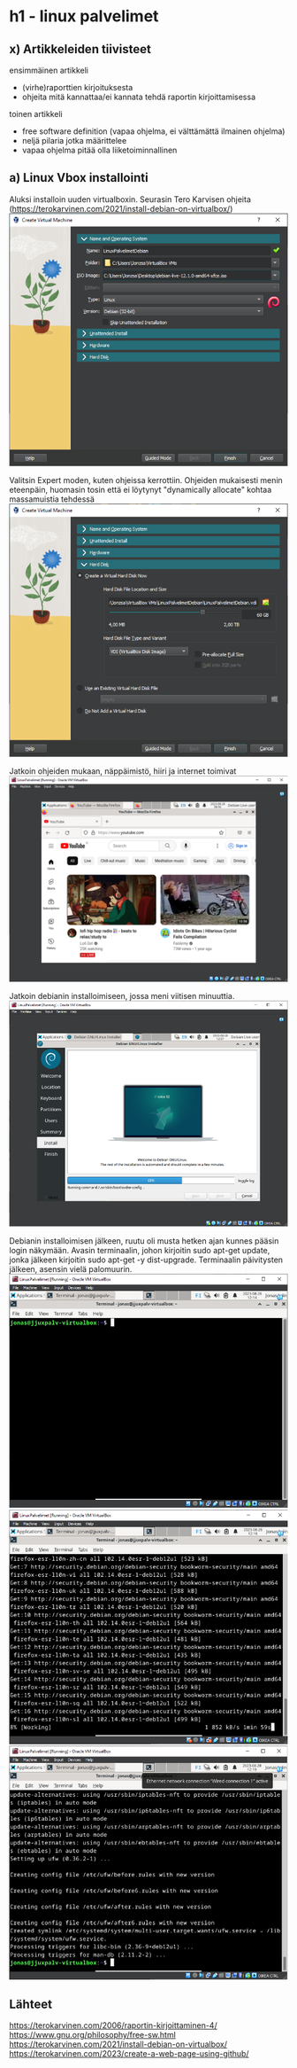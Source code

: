 # h1 - linux palvelimet
## x) Artikkeleiden tiivisteet
ensimmäinen artikkeli
- (virhe)raporttien kirjoituksesta
- ohjeita mitä kannattaa/ei kannata tehdä raportin kirjoittamisessa

toinen artikkeli
- free software definition (vapaa ohjelma, ei välttämättä ilmainen ohjelma)
- neljä pilaria jotka määrittelee 
- vapaa ohjelma pitää olla liiketoiminnallinen

## a) Linux Vbox installointi
Aluksi installoin uuden virtualboxin. Seurasin Tero Karvisen ohjeita (https://terokarvinen.com/2021/install-debian-on-virtualbox/)
 ![Add file: Install1](install1.png)
 
 Valitsin Expert moden, kuten ohjeissa kerrottiin. Ohjeiden mukaisesti menin eteenpäin, huomasin tosin että ei löytynyt "dynamically allocate" kohtaa massamuistia tehdessä
 ![Add file: Install2 ](install2.png)
 
 Jatkoin ohjeiden mukaan, näppäimistö, hiiri ja internet toimivat
 ![Add file: Internet works ](internetworks.png)
 
 Jatkoin debianin installoimiseen, jossa meni viitisen minuuttia.
 ![Add file: Installing debian ](installingdebian.png)
 
 Debianin installoimisen jälkeen, ruutu oli musta hetken ajan kunnes pääsin login näkymään.
 Avasin terminaalin, johon kirjoitin sudo apt-get update, jonka jälkeen kirjoitin sudo apt-get -y dist-upgrade.
 Terminaalin päivitysten jälkeen, asensin vielä palomuurin.
 ![Add file: Opened Terminal](openedterminal.png)
 ![Add file: Terminal updates](terminalupdates.png)
 ![Add file: Terminal firewall](terminalfirewall.png)

## Lähteet
https://terokarvinen.com/2006/raportin-kirjoittaminen-4/
https://www.gnu.org/philosophy/free-sw.html
https://terokarvinen.com/2021/install-debian-on-virtualbox/
https://terokarvinen.com/2023/create-a-web-page-using-github/
